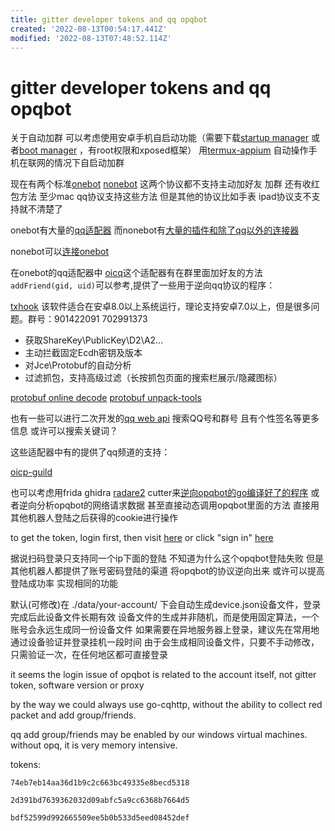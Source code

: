 ```yaml
---
title: gitter developer tokens and qq opqbot
created: '2022-08-13T00:54:17.441Z'
modified: '2022-08-13T07:48:52.114Z'
---
```


# gitter developer tokens and qq opqbot

关于自动加群 可以考虑使用安卓手机自启动功能（需要下载[startup manager](https://play.google.com/store/apps/details?id=imoblife.startupmanager) 或者[boot manager](https://play.google.com/store/apps/details?id=de.defim.apk.bootmanager&showAllReviews=true) ，有root权限和xposed框架） 用[termux-appium](https://www.npmjs.com/package/termux-appium) 自动操作手机在联网的情况下自启动加群

现在有两个标准[onebot](https://onebot.dev/) [nonebot](https://nb2.baka.icu/)
 这两个协议都不支持主动加好友 加群 还有收红包方法 至少mac qq协议支持这些方法 但是其他的协议比如手表 ipad协议支不支持就不清楚了

onebot有大量的[qq适配器](https://onebot.dev/ecosystem.html#onebot-12) 而nonebot有[大量的插件和除了qq以外的连接器](https://nb2.baka.icu/store)

nonebot可以[连接onebot](https://onebot.adapters.nonebot.dev/docs/guide/installation)

在onebot的qq适配器中 [oicq](https://github.com/takayama-lily/oicq)这个适配器有在群里面加好友的方法`addFriend(gid, uid)`可以参考,提供了一些用于逆向qq协议的程序：

[txhook](https://github.com/fuqiuluo/TXHook) 该软件适合在安卓8.0以上系统运行，理论支持安卓7.0以上，但是很多问题。群号：901422091 702991373
- 获取ShareKey\PublicKey\D2\A2...
- 主动拦截固定Ecdh密钥及版本
- 对Jce\Protobuf的自动分析
- 过滤抓包，支持高级过滤（长按抓包页面的搜索栏展示/隐藏图标）

[protobuf online decode](https://protobuf-decoder.netlify.app)
[protobuf unpack-tools](https://github.com/takayama-lily/unpack-tools)

也有一些可以进行二次开发的[qq web api](https://github.com/takayama-lily/oicq/blob/main/web-api.md) 搜索QQ号和群号 且有个性签名等更多信息 或许可以搜索关键词？

这些适配器中有的提供了qq频道的支持：

[oicp-guild](https://github.com/takayama-lily/oicq-guild)

也可以考虑用frida ghidra [radare2](https://rada.re/n/radare2.html) cutter来[逆向opqbot的go编译好了的程序](https://cn.bing.com/search?q=reverse+go+binary&form=CHRDEF&sp=-1&pq=reverse+go+binary&sc=0-17&qs=n&sk=&cvid=3A1FCCCF9C2F495DB516CB656D281DCA&ghsh=0&ghacc=0&ghpl=) 或者逆向分析opqbot的网络请求数据 甚至直接动态调用opqbot里面的方法 直接用其他机器人登陆之后获得的cookie进行操作

to get the token, login first, then visit [here](https://developer.gitter.im/apps) or click "sign in" [here](https://developer.gitter.im/)

据说扫码登录只支持同一个ip下面的登陆 不知道为什么这个opqbot登陆失败 但是其他机器人都提供了账号密码登陆的渠道 将opqbot的协议逆向出来 或许可以提高登陆成功率 实现相同的功能

默认(可修改)在 ./data/your-account/ 下会自动生成device.json设备文件，登录完成后此设备文件长期有效
设备文件的生成并非随机，而是使用固定算法，一个账号会永远生成同一份设备文件
如果需要在异地服务器上登录，建议先在常用地通过设备验证并登录挂机一段时间
由于会生成相同设备文件，只要不手动修改，只需验证一次，在任何地区都可直接登录


it seems the login issue of opqbot is related to the account itself, not gitter token, software version or proxy

by the way we could always use go-cqhttp, without the ability to collect red packet and add group/friends.

qq add group/friends may be enabled by our windows virtual machines. without opq, it is very memory intensive.

tokens:
```
74eb7eb14aa36d1b9c2c663bc49335e8becd5318
```
```
2d391bd7639362032d09abfc5a9cc6368b7664d5
```
```
bdf52599d992665509ee5b0b533d5eed08452def
```
